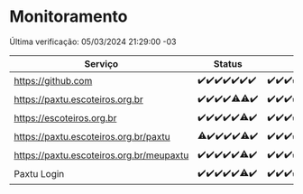 # Monitoramento

Última verificação: 05/03/2024 21:29:00 -03

|Serviço|Status|Últimas 24h|
|---|---|---|
|https://github.com|<span title="2024-02-28: OK=24">✔️</span><span title="2024-02-29: OK=24">✔️</span><span title="2024-03-01: OK=24">✔️</span><span title="2024-03-02: OK=24">✔️</span><span title="2024-03-03: OK=24">✔️</span><span title="2024-03-04: OK=22">✔️</span><span title="2024-03-05: OK=1">✔️</span>|<span title="04/03/2024 22:38:00 -03 : 200">✔️</span><span title="04/03/2024 23:12:00 -03 : 200">✔️</span><span title="05/03/2024 00:06:00 -03 : 200">✔️</span><span title="05/03/2024 01:07:00 -03 : 200">✔️</span><span title="05/03/2024 02:06:00 -03 : 200">✔️</span><span title="05/03/2024 03:08:00 -03 : 200">✔️</span><span title="05/03/2024 04:04:00 -03 : 200">✔️</span><span title="05/03/2024 05:09:00 -03 : 200">✔️</span><span title="05/03/2024 06:06:00 -03 : 200">✔️</span><span title="05/03/2024 07:07:00 -03 : 200">✔️</span><span title="05/03/2024 08:06:00 -03 : 200">✔️</span><span title="05/03/2024 09:10:00 -03 : 200">✔️</span><span title="05/03/2024 10:05:00 -03 : 200">✔️</span><span title="05/03/2024 11:04:00 -03 : 200">✔️</span><span title="05/03/2024 12:05:00 -03 : 200">✔️</span><span title="05/03/2024 13:07:00 -03 : 200">✔️</span><span title="05/03/2024 14:07:00 -03 : 200">✔️</span><span title="05/03/2024 15:07:00 -03 : 200">✔️</span><span title="05/03/2024 16:03:00 -03 : 200">✔️</span><span title="05/03/2024 17:06:00 -03 : 200">✔️</span><span title="05/03/2024 18:06:00 -03 : 200">✔️</span><span title="05/03/2024 19:04:00 -03 : 200">✔️</span><span title="05/03/2024 20:04:00 -03 : 200">✔️</span><span title="05/03/2024 21:29:00 -03 : 200">✔️</span>|
|https://paxtu.escoteiros.org.br|<span title="2024-02-28: OK=24">✔️</span><span title="2024-02-29: OK=24">✔️</span><span title="2024-03-01: OK=24">✔️</span><span title="2024-03-02: OK=24">✔️</span><span title="2024-03-03: OK=23, Falhas=1">⚠️</span><span title="2024-03-04: OK=21, Falhas=1">⚠️</span><span title="2024-03-05: OK=1">✔️</span>|<span title="04/03/2024 22:38:00 -03 : 200">✔️</span><span title="04/03/2024 23:12:00 -03 : 200">✔️</span><span title="05/03/2024 00:06:00 -03 : 200">✔️</span><span title="05/03/2024 01:07:00 -03 : 200">✔️</span><span title="05/03/2024 02:06:00 -03 : 200">✔️</span><span title="05/03/2024 03:08:00 -03 : 200">✔️</span><span title="05/03/2024 04:04:00 -03 : 200">✔️</span><span title="05/03/2024 05:09:00 -03 : 200">✔️</span><span title="05/03/2024 06:06:00 -03 : 200">✔️</span><span title="05/03/2024 07:07:00 -03 : 200">✔️</span><span title="05/03/2024 08:06:00 -03 : 200">✔️</span><span title="05/03/2024 09:11:00 -03 : 200">✔️</span><span title="05/03/2024 10:05:00 -03 : 0">❌</span><span title="05/03/2024 11:04:00 -03 : 200">✔️</span><span title="05/03/2024 12:05:00 -03 : 200">✔️</span><span title="05/03/2024 13:07:00 -03 : 200">✔️</span><span title="05/03/2024 14:07:00 -03 : 200">✔️</span><span title="05/03/2024 15:07:00 -03 : 200">✔️</span><span title="05/03/2024 16:03:00 -03 : 200">✔️</span><span title="05/03/2024 17:06:00 -03 : 200">✔️</span><span title="05/03/2024 18:06:00 -03 : 200">✔️</span><span title="05/03/2024 19:04:00 -03 : 200">✔️</span><span title="05/03/2024 20:04:00 -03 : 200">✔️</span><span title="05/03/2024 21:29:00 -03 : 200">✔️</span>|
|https://escoteiros.org.br|<span title="2024-02-28: OK=24">✔️</span><span title="2024-02-29: OK=24">✔️</span><span title="2024-03-01: OK=24">✔️</span><span title="2024-03-02: OK=24">✔️</span><span title="2024-03-03: OK=24">✔️</span><span title="2024-03-04: OK=21, Falhas=1">⚠️</span><span title="2024-03-05: OK=1">✔️</span>|<span title="04/03/2024 22:38:00 -03 : 200">✔️</span><span title="04/03/2024 23:12:00 -03 : 200">✔️</span><span title="05/03/2024 00:06:00 -03 : 200">✔️</span><span title="05/03/2024 01:07:00 -03 : 200">✔️</span><span title="05/03/2024 02:06:00 -03 : 200">✔️</span><span title="05/03/2024 03:08:00 -03 : 200">✔️</span><span title="05/03/2024 04:04:00 -03 : 200">✔️</span><span title="05/03/2024 05:09:00 -03 : 200">✔️</span><span title="05/03/2024 06:06:00 -03 : 200">✔️</span><span title="05/03/2024 07:07:00 -03 : 200">✔️</span><span title="05/03/2024 08:06:00 -03 : 200">✔️</span><span title="05/03/2024 09:11:00 -03 : 200">✔️</span><span title="05/03/2024 10:05:00 -03 : 200">✔️</span><span title="05/03/2024 11:04:00 -03 : 200">✔️</span><span title="05/03/2024 12:05:00 -03 : 200">✔️</span><span title="05/03/2024 13:07:00 -03 : 200">✔️</span><span title="05/03/2024 14:07:00 -03 : 200">✔️</span><span title="05/03/2024 15:07:00 -03 : 200">✔️</span><span title="05/03/2024 16:03:00 -03 : 200">✔️</span><span title="05/03/2024 17:06:00 -03 : 200">✔️</span><span title="05/03/2024 18:06:00 -03 : 200">✔️</span><span title="05/03/2024 19:04:00 -03 : 200">✔️</span><span title="05/03/2024 20:04:00 -03 : 200">✔️</span><span title="05/03/2024 21:29:00 -03 : 200">✔️</span>|
|https://paxtu.escoteiros.org.br/paxtu|<span title="2024-02-28: OK=23, Falhas=1">⚠️</span><span title="2024-02-29: OK=24">✔️</span><span title="2024-03-01: OK=24">✔️</span><span title="2024-03-02: OK=24">✔️</span><span title="2024-03-03: OK=24">✔️</span><span title="2024-03-04: OK=19, Falhas=3">⚠️</span><span title="2024-03-05: OK=1">✔️</span>|<span title="04/03/2024 22:38:00 -03 : 200">✔️</span><span title="04/03/2024 23:12:00 -03 : 200">✔️</span><span title="05/03/2024 00:06:00 -03 : 200">✔️</span><span title="05/03/2024 01:07:00 -03 : 200">✔️</span><span title="05/03/2024 02:06:00 -03 : 200">✔️</span><span title="05/03/2024 03:08:00 -03 : 200">✔️</span><span title="05/03/2024 04:04:00 -03 : 200">✔️</span><span title="05/03/2024 05:09:00 -03 : 200">✔️</span><span title="05/03/2024 06:06:00 -03 : 200">✔️</span><span title="05/03/2024 07:07:00 -03 : 200">✔️</span><span title="05/03/2024 08:06:00 -03 : 200">✔️</span><span title="05/03/2024 09:11:00 -03 : 200">✔️</span><span title="05/03/2024 10:05:00 -03 : 0">❌</span><span title="05/03/2024 11:04:00 -03 : 200">✔️</span><span title="05/03/2024 12:05:00 -03 : 200">✔️</span><span title="05/03/2024 13:07:00 -03 : 200">✔️</span><span title="05/03/2024 14:07:00 -03 : 200">✔️</span><span title="05/03/2024 15:07:00 -03 : 200">✔️</span><span title="05/03/2024 16:03:00 -03 : 200">✔️</span><span title="05/03/2024 17:06:00 -03 : 200">✔️</span><span title="05/03/2024 18:06:00 -03 : 200">✔️</span><span title="05/03/2024 19:04:00 -03 : 200">✔️</span><span title="05/03/2024 20:04:00 -03 : 200">✔️</span><span title="05/03/2024 21:29:00 -03 : 200">✔️</span>|
|https://paxtu.escoteiros.org.br/meupaxtu|<span title="2024-02-28: OK=24">✔️</span><span title="2024-02-29: OK=24">✔️</span><span title="2024-03-01: OK=24">✔️</span><span title="2024-03-02: OK=24">✔️</span><span title="2024-03-03: OK=24">✔️</span><span title="2024-03-04: OK=19, Falhas=3">⚠️</span><span title="2024-03-05: OK=1">✔️</span>|<span title="04/03/2024 22:38:00 -03 : 200">✔️</span><span title="04/03/2024 23:12:00 -03 : 200">✔️</span><span title="05/03/2024 00:06:00 -03 : 200">✔️</span><span title="05/03/2024 01:07:00 -03 : 200">✔️</span><span title="05/03/2024 02:06:00 -03 : 200">✔️</span><span title="05/03/2024 03:08:00 -03 : 200">✔️</span><span title="05/03/2024 04:04:00 -03 : 200">✔️</span><span title="05/03/2024 05:09:00 -03 : 200">✔️</span><span title="05/03/2024 06:06:00 -03 : 200">✔️</span><span title="05/03/2024 07:07:00 -03 : 200">✔️</span><span title="05/03/2024 08:06:00 -03 : 200">✔️</span><span title="05/03/2024 09:11:00 -03 : 200">✔️</span><span title="05/03/2024 10:05:00 -03 : 0">❌</span><span title="05/03/2024 11:04:00 -03 : 200">✔️</span><span title="05/03/2024 12:05:00 -03 : 200">✔️</span><span title="05/03/2024 13:07:00 -03 : 200">✔️</span><span title="05/03/2024 14:07:00 -03 : 200">✔️</span><span title="05/03/2024 15:07:00 -03 : 200">✔️</span><span title="05/03/2024 16:03:00 -03 : 200">✔️</span><span title="05/03/2024 17:06:00 -03 : 200">✔️</span><span title="05/03/2024 18:06:00 -03 : 200">✔️</span><span title="05/03/2024 19:04:00 -03 : 200">✔️</span><span title="05/03/2024 20:04:00 -03 : 200">✔️</span><span title="05/03/2024 21:29:00 -03 : 200">✔️</span>|
|Paxtu Login|<span title="2024-02-28: OK=24">✔️</span><span title="2024-02-29: OK=24">✔️</span><span title="2024-03-01: OK=24">✔️</span><span title="2024-03-02: OK=24">✔️</span><span title="2024-03-03: OK=24">✔️</span><span title="2024-03-04: OK=19, Falhas=3">⚠️</span><span title="2024-03-05: OK=1">✔️</span>|<span title="04/03/2024 22:38:00 -03 : 200">✔️</span><span title="04/03/2024 23:12:00 -03 : 200">✔️</span><span title="05/03/2024 00:06:00 -03 : 200">✔️</span><span title="05/03/2024 01:07:00 -03 : 200">✔️</span><span title="05/03/2024 02:06:00 -03 : 200">✔️</span><span title="05/03/2024 03:08:00 -03 : 200">✔️</span><span title="05/03/2024 04:04:00 -03 : 200">✔️</span><span title="05/03/2024 05:09:00 -03 : 200">✔️</span><span title="05/03/2024 06:06:00 -03 : 200">✔️</span><span title="05/03/2024 07:07:00 -03 : 200">✔️</span><span title="05/03/2024 08:06:00 -03 : 200">✔️</span><span title="05/03/2024 09:11:00 -03 : 200">✔️</span><span title="05/03/2024 10:05:00 -03 : 504">❌</span><span title="05/03/2024 11:04:00 -03 : 200">✔️</span><span title="05/03/2024 12:05:00 -03 : 200">✔️</span><span title="05/03/2024 13:07:00 -03 : 200">✔️</span><span title="05/03/2024 14:07:00 -03 : 200">✔️</span><span title="05/03/2024 15:07:00 -03 : 200">✔️</span><span title="05/03/2024 16:03:00 -03 : 200">✔️</span><span title="05/03/2024 17:06:00 -03 : 200">✔️</span><span title="05/03/2024 18:06:00 -03 : 200">✔️</span><span title="05/03/2024 19:04:00 -03 : 200">✔️</span><span title="05/03/2024 20:04:00 -03 : 200">✔️</span><span title="05/03/2024 21:29:00 -03 : 200">✔️</span>|
